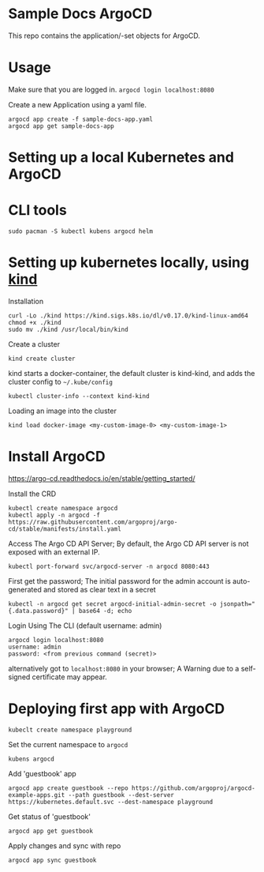 # Sample Docs ArgoCD

This repo contains the application/-set objects for ArgoCD.

# Usage

Make sure that you are logged in. `argocd login localhost:8080`

Create a new Application using a yaml file.

```shell
argocd app create -f sample-docs-app.yaml
argocd app get sample-docs-app
```

# Setting up a local Kubernetes and ArgoCD

# CLI tools

```
sudo pacman -S kubectl kubens argocd helm
```

# Setting up kubernetes locally, using [kind](https://kind.sigs.k8s.io/)

Installation

```shell
curl -Lo ./kind https://kind.sigs.k8s.io/dl/v0.17.0/kind-linux-amd64
chmod +x ./kind
sudo mv ./kind /usr/local/bin/kind
```

Create a cluster

```
kind create cluster
```

kind starts a docker-container, the default cluster is kind-kind, and adds the cluster config to `~/.kube/config`

```
kubectl cluster-info --context kind-kind
```

Loading an image into the cluster

```
kind load docker-image <my-custom-image-0> <my-custom-image-1>
```

# Install ArgoCD

https://argo-cd.readthedocs.io/en/stable/getting_started/

Install the CRD

```
kubectl create namespace argocd
kubectl apply -n argocd -f https://raw.githubusercontent.com/argoproj/argo-cd/stable/manifests/install.yaml
```

Access The Argo CD API Server; By default, the Argo CD API server is not exposed with an external IP.

```
kubectl port-forward svc/argocd-server -n argocd 8080:443
```

First get the password; The initial password for the admin account is auto-generated and stored as clear text in a
secret

```
kubectl -n argocd get secret argocd-initial-admin-secret -o jsonpath="{.data.password}" | base64 -d; echo
```

Login Using The CLI (default username: admin)

```
argocd login localhost:8080
username: admin
password: <from previous command (secret)>
```

alternatively got to `localhost:8080` in your browser; A Warning due to a self-signed certificate may appear.

# Deploying first app with ArgoCD

```
kubeclt create namespace playground
```

Set the current namespace to `argocd`

```
kubens argocd
```

Add 'guestbook' app

```
argocd app create guestbook --repo https://github.com/argoproj/argocd-example-apps.git --path guestbook --dest-server https://kubernetes.default.svc --dest-namespace playground
```

Get status of 'guestbook'

```
argocd app get guestbook
```

Apply changes and sync with repo

```
argocd app sync guestbook
```
